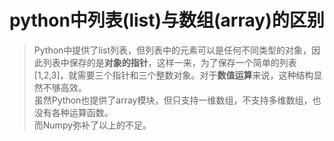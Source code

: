 # python中列表(list)与数组(array)的区别
> Python中提供了list列表，但列表中的元素可以是任何不同类型的对象，因此列表中保存的是**对象的指针**，这样一来，为了保存一个简单的列表[1,2,3]，就需要三个指针和三个整数对象。对于**数值运算**来说，这种结构显然不够高效。  
> 虽然Python也提供了array模块，但只支持一维数组，不支持多维数组，也没有各种运算函数。  
> 而Numpy弥补了以上的不足。